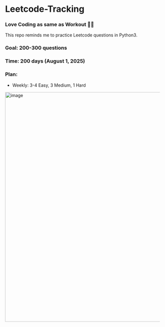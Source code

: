 # Leetcode-Tracking
### Love Coding as same as Workout 🏋️‍♀️

This repo reminds me to practice Leetcode questions in Python3.

### Goal: 200-300 questions
### Time: 200 days (August 1, 2025)

### Plan:
- Weekly: 3-4 Easy, 3 Medium, 1 Hard
<img width="746" alt="image" src="https://github.com/user-attachments/assets/df2ef978-f528-4d14-b52f-072860af9bf5" />



